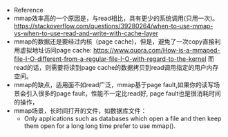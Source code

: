 * Reference
* mmap效率高的一个原因是，与read相比，具有更少的系统调用(只用一次)。https://stackoverflow.com/questions/39280264/when-to-use-mmap-vs-when-to-use-read-and-write-with-cache-layer
* mmap的数据还是要经过内核（page cache)，但是，避免了一次copy直接利用虚拟地址访问page cache: https://www.quora.com/How-is-a-mmaped-file-I-O-different-from-a-regular-file-I-O-with-regard-to-the-kernel 而read的话，则需要将读到page cache的数据拷贝到read调用指定的用户内存空间。
* mmap的缺点，适用面不如read广泛，mmap基于page fault,如果你的读写场景会引入很多的page fault，性能不一定比read好, page fault也是很消耗时间的操作，
* mmap场景，长时间打开的文件，如数据库文件：
  * Only applications such as databases which open a file and then keep them open for a long long time prefer to use mmap().
